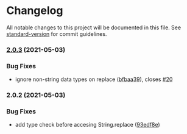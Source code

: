 # Changelog

All notable changes to this project will be documented in this file. See [standard-version](https://github.com/conventional-changelog/standard-version) for commit guidelines.

### [2.0.3](https://github.com/outaTiME/applause/compare/v2.0.2...v2.0.3) (2021-05-03)


### Bug Fixes

* ignore non-string data types on replace ([bfbaa39](https://github.com/outaTiME/applause/commit/bfbaa39ba8123b9b8ab954b7964da0a831456ab8)), closes [#20](https://github.com/outaTiME/applause/issues/20)

### 2.0.2 (2021-05-03)


### Bug Fixes

* add type check before accesing String.replace ([93edf8e](https://github.com/outaTiME/applause/commit/93edf8ee3b0a36ab97797eb82061ecfd09ba97b3))

